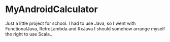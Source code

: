 MyAndroidCalculator
===================

Just a little project for school.
I had to use Java, so I went with FunctionalJava, RetroLambda and RxJava
I should somehow arrange myself the right to use Scala..
